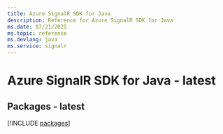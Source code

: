 ```yaml
---
title: Azure SignalR SDK for Java
description: Reference for Azure SignalR SDK for Java
ms.date: 07/21/2025
ms.topic: reference
ms.devlang: java
ms.service: signalr
---
```

# Azure SignalR SDK for Java - latest
## Packages - latest
[!INCLUDE [packages](signalr-index.md)]
